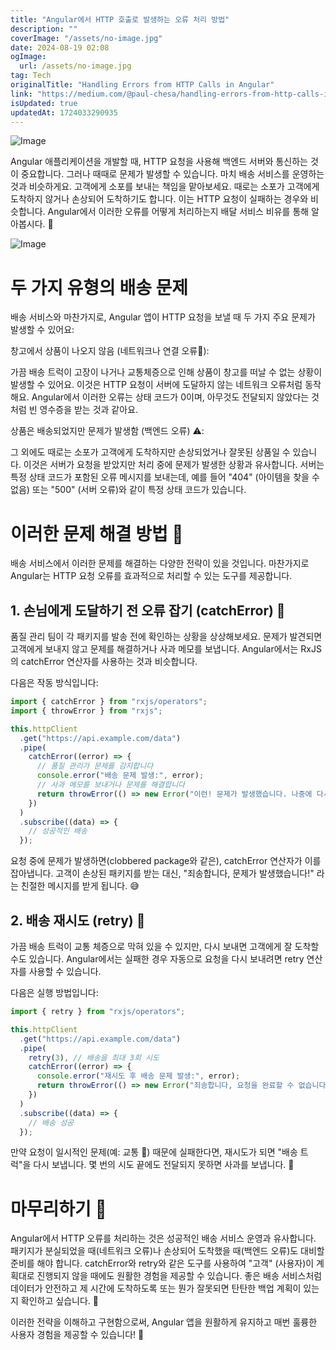 ```yaml
---
title: "Angular에서 HTTP 호출로 발생하는 오류 처리 방법"
description: ""
coverImage: "/assets/no-image.jpg"
date: 2024-08-19 02:08
ogImage:
  url: /assets/no-image.jpg
tag: Tech
originalTitle: "Handling Errors from HTTP Calls in Angular"
link: "https://medium.com/@paul-chesa/handling-errors-from-http-calls-in-angular-4dbc7f6b26ca"
isUpdated: true
updatedAt: 1724033290935
---
```


![Image](https://miro.medium.com/v2/resize:fit:996/1*YgzNyRixtIqcJTCD0XYFLg.gif)

Angular 애플리케이션을 개발할 때, HTTP 요청을 사용해 백엔드 서버와 통신하는 것이 중요합니다. 그러나 때때로 문제가 발생할 수 있습니다. 마치 배송 서비스를 운영하는 것과 비슷하게요. 고객에게 소포를 보내는 책임을 맡아보세요. 때로는 소포가 고객에게 도착하지 않거나 손상되어 도착하기도 합니다. 이는 HTTP 요청이 실패하는 경우와 비슷합니다. Angular에서 이러한 오류를 어떻게 처리하는지 배달 서비스 비유를 통해 알아봅시다. 🚀

![Image](https://miro.medium.com/v2/resize:fit:398/1*pLQ9lW0LfXYbWVx9j8Tj1w.gif)

# 두 가지 유형의 배송 문제

<div class="content-ad"></div>

배송 서비스와 마찬가지로, Angular 앱이 HTTP 요청을 보낼 때 두 가지 주요 문제가 발생할 수 있어요:

창고에서 상품이 나오지 않음 (네트워크나 연결 오류🛑):

가끔 배송 트럭이 고장이 나거나 교통체증으로 인해 상품이 창고를 떠날 수 없는 상황이 발생할 수 있어요. 이것은 HTTP 요청이 서버에 도달하지 않는 네트워크 오류처럼 동작해요. Angular에서 이러한 오류는 상태 코드가 0이며, 아무것도 전달되지 않았다는 것처럼 빈 영수증을 받는 것과 같아요.

상품은 배송되었지만 문제가 발생함 (백엔드 오류) ⚠️:

<div class="content-ad"></div>

그 외에도 때로는 소포가 고객에게 도착하지만 손상되었거나 잘못된 상품일 수 있습니다. 이것은 서버가 요청을 받았지만 처리 중에 문제가 발생한 상황과 유사합니다. 서버는 특정 상태 코드가 포함된 오류 메시지를 보내는데, 예를 들어 "404" (아이템을 찾을 수 없음) 또는 "500" (서버 오류)와 같이 특정 상태 코드가 있습니다.

# 이러한 문제 해결 방법 💼

배송 서비스에서 이러한 문제를 해결하는 다양한 전략이 있을 것입니다. 마찬가지로 Angular는 HTTP 요청 오류를 효과적으로 처리할 수 있는 도구를 제공합니다.

## 1. 손님에게 도달하기 전 오류 잡기 (catchError) 🎣

<div class="content-ad"></div>

품질 관리 팀이 각 패키지를 발송 전에 확인하는 상황을 상상해보세요. 문제가 발견되면 고객에게 보내지 않고 문제를 해결하거나 사과 메모를 보냅니다. Angular에서는 RxJS의 catchError 연산자를 사용하는 것과 비슷합니다.

다음은 작동 방식입니다:

```js
import { catchError } from "rxjs/operators";
import { throwError } from "rxjs";

this.httpClient
  .get("https://api.example.com/data")
  .pipe(
    catchError((error) => {
      // 품질 관리가 문제를 감지합니다
      console.error("배송 문제 발생:", error);
      // 사과 메모를 보내거나 문제를 해결합니다
      return throwError(() => new Error("이런! 문제가 발생했습니다. 나중에 다시 시도해주세요."));
    })
  )
  .subscribe((data) => {
    // 성공적인 배송
  });
```

요청 중에 문제가 발생하면(clobbered package와 같은), catchError 연산자가 이를 잡아냅니다. 고객이 손상된 패키지를 받는 대신, "죄송합니다, 문제가 발생했습니다!" 라는 친절한 메시지를 받게 됩니다. 😅

<div class="content-ad"></div>

## 2. 배송 재시도 (retry) 🔄

가끔 배송 트럭이 교통 체증으로 막혀 있을 수 있지만, 다시 보내면 고객에게 잘 도착할 수도 있습니다. Angular에서는 실패한 경우 자동으로 요청을 다시 보내려면 retry 연산자를 사용할 수 있습니다.

다음은 실행 방법입니다:

```js
import { retry } from "rxjs/operators";

this.httpClient
  .get("https://api.example.com/data")
  .pipe(
    retry(3), // 배송을 최대 3회 시도
    catchError((error) => {
      console.error("재시도 후 배송 문제 발생:", error);
      return throwError(() => new Error("죄송합니다, 요청을 완료할 수 없습니다. 나중에 다시 시도해주세요."));
    })
  )
  .subscribe((data) => {
    // 배송 성공
  });
```

<div class="content-ad"></div>

만약 요청이 일시적인 문제(예: 교통 🚦) 때문에 실패한다면, 재시도가 되면 "배송 트럭"을 다시 보냅니다. 몇 번의 시도 끝에도 전달되지 못하면 사과를 보냅니다. 📧

# 마무리하기 🎁

Angular에서 HTTP 오류를 처리하는 것은 성공적인 배송 서비스 운영과 유사합니다. 패키지가 분실되었을 때(네트워크 오류)나 손상되어 도착했을 때(백엔드 오류)도 대비할 준비를 해야 합니다. catchError와 retry와 같은 도구를 사용하여 "고객" (사용자)이 계획대로 진행되지 않을 때에도 원활한 경험을 제공할 수 있습니다. 좋은 배송 서비스처럼 데이터가 안전하고 제 시간에 도착하도록 또는 뭔가 잘못되면 탄탄한 백업 계획이 있는지 확인하고 싶습니다. 🌟

이러한 전략을 이해하고 구현함으로써, Angular 앱을 원활하게 유지하고 매번 훌륭한 사용자 경험을 제공할 수 있습니다! 🚀
